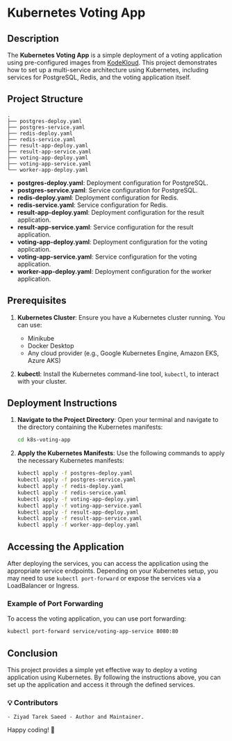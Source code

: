 
# Kubernetes Voting App

## Description

The **Kubernetes Voting App** is a simple deployment of a voting application using pre-configured images from [KodeKloud](https://www.kodekloud.com/). This project demonstrates how to set up a multi-service architecture using Kubernetes, including services for PostgreSQL, Redis, and the voting application itself.

## Project Structure

```plaintext
.
├── postgres-deploy.yaml
├── postgres-service.yaml
├── redis-deploy.yaml
├── redis-service.yaml
├── result-app-deploy.yaml
├── result-app-service.yaml
├── voting-app-deploy.yaml
├── voting-app-service.yaml
└── worker-app-deploy.yaml
```

- **postgres-deploy.yaml**: Deployment configuration for PostgreSQL.
- **postgres-service.yaml**: Service configuration for PostgreSQL.
- **redis-deploy.yaml**: Deployment configuration for Redis.
- **redis-service.yaml**: Service configuration for Redis.
- **result-app-deploy.yaml**: Deployment configuration for the result application.
- **result-app-service.yaml**: Service configuration for the result application.
- **voting-app-deploy.yaml**: Deployment configuration for the voting application.
- **voting-app-service.yaml**: Service configuration for the voting application.
- **worker-app-deploy.yaml**: Deployment configuration for the worker application.

## Prerequisites

1. **Kubernetes Cluster**: Ensure you have a Kubernetes cluster running. You can use:
   - Minikube
   - Docker Desktop
   - Any cloud provider (e.g., Google Kubernetes Engine, Amazon EKS, Azure AKS)

2. **kubectl**: Install the Kubernetes command-line tool, `kubectl`, to interact with your cluster.

## Deployment Instructions

1. **Navigate to the Project Directory**:
   Open your terminal and navigate to the directory containing the Kubernetes manifests:
   ```bash
   cd k8s-voting-app
   ```

2. **Apply the Kubernetes Manifests**:
   Use the following commands to apply the necessary Kubernetes manifests:
   ```bash
   kubectl apply -f postgres-deploy.yaml
   kubectl apply -f postgres-service.yaml
   kubectl apply -f redis-deploy.yaml
   kubectl apply -f redis-service.yaml
   kubectl apply -f voting-app-deploy.yaml
   kubectl apply -f voting-app-service.yaml
   kubectl apply -f result-app-deploy.yaml
   kubectl apply -f result-app-service.yaml
   kubectl apply -f worker-app-deploy.yaml
   ```

## Accessing the Application

After deploying the services, you can access the application using the appropriate service endpoints. Depending on your Kubernetes setup, you may need to use `kubectl port-forward` or expose the services via a LoadBalancer or Ingress.

### Example of Port Forwarding

To access the voting application, you can use port forwarding:
```bash
kubectl port-forward service/voting-app-service 8080:80
```

## Conclusion

This project provides a simple yet effective way to deploy a voting application using Kubernetes. By following the instructions above, you can set up the application and access it through the defined services.


### 💡 Contributors
    - Ziyad Tarek Saeed - Author and Maintainer.

Happy coding! 🚀
